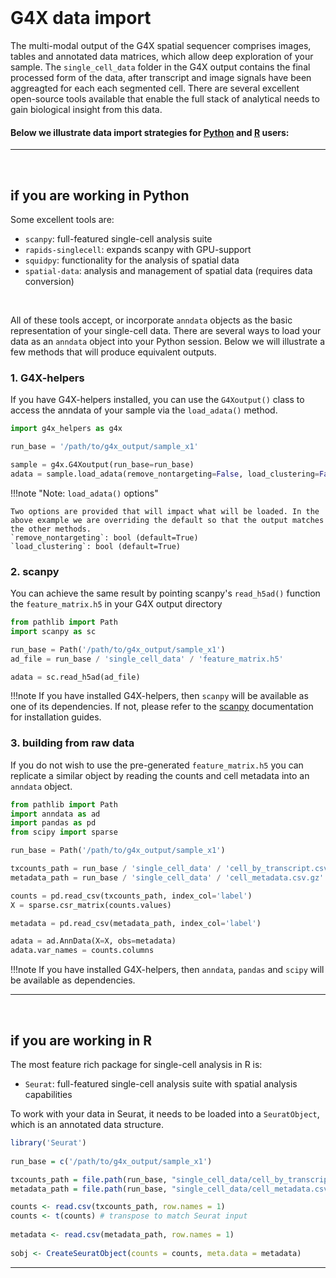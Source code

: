 <br>

# G4X data import

The multi-modal output of the G4X spatial sequencer comprises images, tables and annotated data matrices, which allow deep exploration of your sample. The `single_cell_data` folder in the G4X output contains the final processed form of the data, after transcript and image signals have been aggreagted for each each segmented cell. There are several excellent open-source tools available that enable the full stack of analytical needs to gain biological insight from this data.  

#### Below we illustrate data import strategies for [Python](#if-you-are-working-in-python) and [R](#if-you-are-working-in-r) users:

---
<br>
<!-- end section -->

<!-- begin section -->
## if you are working in Python
Some excellent tools are:

+ `scanpy`: full-featured single-cell analysis suite
+ `rapids-singlecell`: expands scanpy with GPU-support
+ `squidpy`: functionality for the analysis of spatial data
+ `spatial-data`: analysis and management of spatial data (requires data conversion)

<br>

All of these tools accept, or incorporate `anndata` objects as the basic representation of your single-cell data. There are several ways to load your data as an `anndata` object into your Python session. Below we will illustrate a few methods that will produce equivalent outputs.


### 1. G4X-helpers

If you have G4X-helpers installed, you can use the `G4Xoutput()` class to access the anndata of your sample via the `load_adata()` method.


```py
import g4x_helpers as g4x

run_base = '/path/to/g4x_output/sample_x1'

sample = g4x.G4Xoutput(run_base=run_base)
adata = sample.load_adata(remove_nontargeting=False, load_clustering=False) 
```

!!!note "Note: `load_adata()` options"
    
    Two options are provided that will impact what will be loaded. In the above example we are overriding the default so that the output matches the other methods.  
    `remove_nontargeting`: bool (default=True)  
    `load_clustering`: bool (default=True)


### 2. scanpy

You can achieve the same result by pointing scanpy's `read_h5ad()` function the `feature_matrix.h5` in your G4X output directory

```py
from pathlib import Path
import scanpy as sc

run_base = Path('/path/to/g4x_output/sample_x1')
ad_file = run_base / 'single_cell_data' / 'feature_matrix.h5'

adata = sc.read_h5ad(ad_file)
```

!!!note
    If you have installed G4X-helpers, then `scanpy` will be available as one of its dependencies. If not, please refer to the [scanpy](https://scanpy.readthedocs.io/en/stable/) documentation for installation guides.


### 3. building from raw data

If you do not wish to use the pre-generated `feature_matrix.h5` you can replicate a similar object by reading the counts and cell metadata into an `anndata` object.

```py
from pathlib import Path
import anndata as ad
import pandas as pd
from scipy import sparse

run_base = Path('/path/to/g4x_output/sample_x1')

txcounts_path = run_base / 'single_cell_data' / 'cell_by_transcript.csv.gz'
metadata_path = run_base / 'single_cell_data' / 'cell_metadata.csv.gz'

counts = pd.read_csv(txcounts_path, index_col='label')
X = sparse.csr_matrix(counts.values)

metadata = pd.read_csv(metadata_path, index_col='label')

adata = ad.AnnData(X=X, obs=metadata)
adata.var_names = counts.columns
```

!!!note
    If you have installed G4X-helpers, then `anndata`, `pandas` and `scipy` will be available as dependencies.

---
<br>
<!-- end section -->

<!-- begin section -->
## if you are working in R

The most feature rich package for single-cell analysis in R is:

+ `Seurat`: full-featured single-cell analysis suite with spatial analysis capabilities

To work with your data in Seurat, it needs to be loaded into a `SeuratObject`, which is an annotated data structure.

```R
library('Seurat')
 
run_base = c('/path/to/g4x_output/sample_x1')

txcounts_path = file.path(run_base, "single_cell_data/cell_by_transcript.csv.gz")
metadata_path = file.path(run_base, "single_cell_data/cell_metadata.csv.gz")

counts <- read.csv(txcounts_path, row.names = 1) 
counts <- t(counts) # transpose to match Seurat input
 
metadata <- read.csv(metadata_path, row.names = 1) 
 
sobj <- CreateSeuratObject(counts = counts, meta.data = metadata)
```

---
<br>
<!-- end section -->
